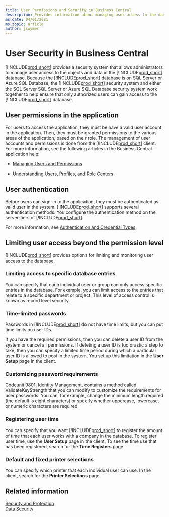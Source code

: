```yaml
---
title: User Permissions and Security in Business Central
description: Provides information about managing user access to the database based on permissions and the different levels of security.
ms.date: 04/01/2021
ms.topic: article
author: jswymer
---
```

# User Security in Business Central

[!INCLUDE[prod_short](../developer/includes/prod_short.md)] provides a security system that allows administrators to manage user access to the objects and data in the [!INCLUDE[prod_short](../developer/includes/prod_short.md)] database. Because the [!INCLUDE[prod_short](../developer/includes/prod_short.md)] database is on SQL Server or Azure SQL Database, the [!INCLUDE[prod_short](../developer/includes/prod_short.md)] security system and either the SQL Server SQL Server or Azure SQL Database security system work together to help ensure that only authorized users can gain access to the [!INCLUDE[prod_short](../developer/includes/prod_short.md)] database.  


## User permissions in the application

For users to access the application, they must be have a valid user account in the application. Then, they must be granted permissions to the various areas of the application, based on their role. The management of user accounts and permissions is done from the [!INCLUDE[prod_short](../developer/includes/prod_short.md)] client. For more information, see the following articles in the Business Central application help:

-   [Managing Users and Permissions](/dynamics365/business-central/ui-how-users-permissions)  

-   [Understanding Users, Profiles, and Role Centers](/dynamics365/business-central/admin-users-profiles-roles)

## User authentication
Before users can sign-in to the application, they must be authenticated as valid user in the system. [!INCLUDE[prod_short](../developer/includes/prod_short.md)] supports several authentication methods. You configure the authentication method on the server-tiers of [!INCLUDE[prod_short](../developer/includes/prod_short.md)].

For more information, see [Authentication and Credential Types](../administration/users-credential-types.md).

## Limiting user access beyond the permission level

[!INCLUDE[prod_short](../developer/includes/prod_short.md)] provides options for limiting and monitoring user access to the database. 
  
### Limiting access to specific database entries
  
 You can specify that each individual user or group can only access specific entries in the database. For example, you can limit access to the entries that relate to a specific department or project. This level of access control is known as record level security.  
  
### Time-limited passwords
  
Passwords in [!INCLUDE[prod_short](../developer/includes/prod_short.md)] do not have time limits, but you can put time limits on user IDs.  
  
 If you have the required permissions, then you can delete a user ID from the system or cancel all permissions. If deleting a user ID is too drastic a step to take, then you can specify a limited time period during which a particular user ID is allowed to post in the system. You set up this limitation in the **User Setup** page in the client.  
  
### Customizing password requirements
  
 Codeunit 9801, Identity Management, contains a method called ValidateKeyStrength that you can modify to customize the requirements for user passwords. You can, for example, change the minimum length required \(the default is eight characters\) or specify whether uppercase, lowercase, or numeric characters are required.  
  
### Registering user time
  
 You can specify that you want [!INCLUDE[prod_short](../developer/includes/prod_short.md)] to register the amount of time that each user works with a company in the database.  To register user time, use the **User Setup** page in the client. To see the time use that has been registered, search for the **Time Registers** page.  
  
### Default and fixed printer selections
  
 You can specify which printer that each individual user can use. In the client, search for the **Printer Selections** page.  
  
## Related information  

[Security and Protection](security-and-protection.md)  
[Data Security](data-security.md)  
